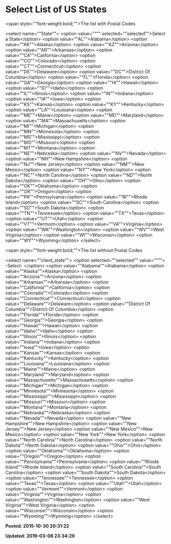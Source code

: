 # Select List of US States

<span style=""font-weight:bold;"">The list with Postal Codes </span>

&lt;select name=""State""&gt; 
&lt;option value="""" selected=""selected""&gt;Select a State&lt;/option&gt; 
&lt;option value=""AL""&gt;Alabama&lt;/option&gt; 
&lt;option value=""AK""&gt;Alaska&lt;/option&gt; 
&lt;option value=""AZ""&gt;Arizona&lt;/option&gt; 
&lt;option value=""AR""&gt;Arkansas&lt;/option&gt; 
&lt;option value=""CA""&gt;California&lt;/option&gt; 
&lt;option value=""CO""&gt;Colorado&lt;/option&gt; 
&lt;option value=""CT""&gt;Connecticut&lt;/option&gt; 
&lt;option value=""DE""&gt;Delaware&lt;/option&gt; 
&lt;option value=""DC""&gt;District Of Columbia&lt;/option&gt; 
&lt;option value=""FL""&gt;Florida&lt;/option&gt; 
&lt;option value=""GA""&gt;Georgia&lt;/option&gt; 
&lt;option value=""HI""&gt;Hawaii&lt;/option&gt; 
&lt;option value=""ID""&gt;Idaho&lt;/option&gt; 
&lt;option value=""IL""&gt;Illinois&lt;/option&gt; 
&lt;option value=""IN""&gt;Indiana&lt;/option&gt; 
&lt;option value=""IA""&gt;Iowa&lt;/option&gt; 
&lt;option value=""KS""&gt;Kansas&lt;/option&gt; 
&lt;option value=""KY""&gt;Kentucky&lt;/option&gt; 
&lt;option value=""LA""&gt;Louisiana&lt;/option&gt; 
&lt;option value=""ME""&gt;Maine&lt;/option&gt; 
&lt;option value=""MD""&gt;Maryland&lt;/option&gt; 
&lt;option value=""MA""&gt;Massachusetts&lt;/option&gt; 
&lt;option value=""MI""&gt;Michigan&lt;/option&gt; 
&lt;option value=""MN""&gt;Minnesota&lt;/option&gt; 
&lt;option value=""MS""&gt;Mississippi&lt;/option&gt; 
&lt;option value=""MO""&gt;Missouri&lt;/option&gt; 
&lt;option value=""MT""&gt;Montana&lt;/option&gt; 
&lt;option value=""NE""&gt;Nebraska&lt;/option&gt; 
&lt;option value=""NV""&gt;Nevada&lt;/option&gt; 
&lt;option value=""NH""&gt;New Hampshire&lt;/option&gt; 
&lt;option value=""NJ""&gt;New Jersey&lt;/option&gt; 
&lt;option value=""NM""&gt;New Mexico&lt;/option&gt; 
&lt;option value=""NY""&gt;New York&lt;/option&gt; 
&lt;option value=""NC""&gt;North Carolina&lt;/option&gt; 
&lt;option value=""ND""&gt;North Dakota&lt;/option&gt; 
&lt;option value=""OH""&gt;Ohio&lt;/option&gt; 
&lt;option value=""OK""&gt;Oklahoma&lt;/option&gt; 
&lt;option value=""OR""&gt;Oregon&lt;/option&gt; 
&lt;option value=""PA""&gt;Pennsylvania&lt;/option&gt; 
&lt;option value=""RI""&gt;Rhode Island&lt;/option&gt; 
&lt;option value=""SC""&gt;South Carolina&lt;/option&gt; 
&lt;option value=""SD""&gt;South Dakota&lt;/option&gt; 
&lt;option value=""TN""&gt;Tennessee&lt;/option&gt; 
&lt;option value=""TX""&gt;Texas&lt;/option&gt; 
&lt;option value=""UT""&gt;Utah&lt;/option&gt; 
&lt;option value=""VT""&gt;Vermont&lt;/option&gt; 
&lt;option value=""VA""&gt;Virginia&lt;/option&gt; 
&lt;option value=""WA""&gt;Washington&lt;/option&gt; 
&lt;option value=""WV""&gt;West Virginia&lt;/option&gt; 
&lt;option value=""WI""&gt;Wisconsin&lt;/option&gt; 
&lt;option value=""WY""&gt;Wyoming&lt;/option&gt;
&lt;/select&gt;


<span style=""font-weight:bold;"">The list without Postal Codes </span>

&lt;select name=""client_state""&gt;
&lt;option selected=""selected"" value=""""&gt; -Select- &lt;/option&gt;
&lt;option value=""Alabama""&gt;Alabama&lt;/option&gt; 
&lt;option value=""Alaska""&gt;Alaska&lt;/option&gt; 
&lt;option value=""Arizona""&gt;Arizona&lt;/option&gt; 
&lt;option value=""Arkansas""&gt;Arkansas&lt;/option&gt; 
&lt;option value=""California""&gt;California&lt;/option&gt; 
&lt;option value=""Colorado""&gt;Colorado&lt;/option&gt; 
&lt;option value=""Connecticut""&gt;Connecticut&lt;/option&gt; 
&lt;option value=""Delaware""&gt;Delaware&lt;/option&gt; 
&lt;option value=""District Of Columbia""&gt;District Of Columbia&lt;/option&gt; 
&lt;option value=""Florida""&gt;Florida&lt;/option&gt; 
&lt;option value=""Georgia""&gt;Georgia&lt;/option&gt; 
&lt;option value=""Hawaii""&gt;Hawaii&lt;/option&gt; 
&lt;option value=""Idaho""&gt;Idaho&lt;/option&gt; 
&lt;option value=""Illinois""&gt;Illinois&lt;/option&gt; 
&lt;option value=""Indiana""&gt;Indiana&lt;/option&gt; 
&lt;option value=""Iowa""&gt;Iowa&lt;/option&gt; 
&lt;option value=""Kansas""&gt;Kansas&lt;/option&gt; 
&lt;option value=""Kentucky""&gt;Kentucky&lt;/option&gt; 
&lt;option value=""Louisiana""&gt;Louisiana&lt;/option&gt; 
&lt;option value=""Maine""&gt;Maine&lt;/option&gt; 
&lt;option value=""Maryland""&gt;Maryland&lt;/option&gt; 
&lt;option value=""Massachusetts""&gt;Massachusetts&lt;/option&gt; 
&lt;option value=""Michigan""&gt;Michigan&lt;/option&gt; 
&lt;option value=""Minnesota""&gt;Minnesota&lt;/option&gt; 
&lt;option value=""Mississippi""&gt;Mississippi&lt;/option&gt; 
&lt;option value=""Missouri""&gt;Missouri&lt;/option&gt; 
&lt;option value=""Montana""&gt;Montana&lt;/option&gt; 
&lt;option value=""Nebraska""&gt;Nebraska&lt;/option&gt; 
&lt;option value=""Nevada""&gt;Nevada&lt;/option&gt; 
&lt;option value=""New Hampshire""&gt;New Hampshire&lt;/option&gt; 
&lt;option value=""New Jersey""&gt;New Jersey&lt;/option&gt; 
&lt;option value=""New Mexico""&gt;New Mexico&lt;/option&gt; 
&lt;option value=""New York""&gt;New York&lt;/option&gt; 
&lt;option value=""North Carolina""&gt;North Carolina&lt;/option&gt; 
&lt;option value=""North Dakota""&gt;North Dakota&lt;/option&gt; 
&lt;option value=""Ohio""&gt;Ohio&lt;/option&gt; 
&lt;option value=""Oklahoma""&gt;Oklahoma&lt;/option&gt; 
&lt;option value=""Oregon""&gt;Oregon&lt;/option&gt; 
&lt;option value=""Pennsylvania""&gt;Pennsylvania&lt;/option&gt; 
&lt;option value=""Rhode Island""&gt;Rhode Island&lt;/option&gt; 
&lt;option value=""South Carolina""&gt;South Carolina&lt;/option&gt; 
&lt;option value=""South Dakota""&gt;South Dakota&lt;/option&gt; 
&lt;option value=""Tennessee""&gt;Tennessee&lt;/option&gt; 
&lt;option value=""Texas""&gt;Texas&lt;/option&gt; 
&lt;option value=""Utah""&gt;Utah&lt;/option&gt; 
&lt;option value=""Vermont""&gt;Vermont&lt;/option&gt; 
&lt;option value=""Virginia""&gt;Virginia&lt;/option&gt; 
&lt;option value=""Washington""&gt;Washington&lt;/option&gt; 
&lt;option value=""West Virginia""&gt;West Virginia&lt;/option&gt; 
&lt;option value=""Wisconsin""&gt;Wisconsin&lt;/option&gt; 
&lt;option value=""Wyoming""&gt;Wyoming&lt;/option&gt;
&lt;/select&gt;

**Posted: 2015-10-30 20:31:22** 

**Updated: 2019-03-08 23:34:29** 


